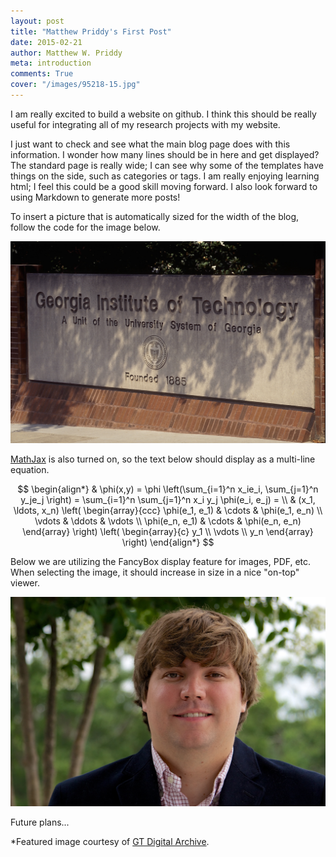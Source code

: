 ```yaml
---
layout: post
title: "Matthew Priddy's First Post"
date: 2015-02-21
author: Matthew W. Priddy
meta: introduction
comments: True
cover: "/images/95218-15.jpg"
---
```


I am really excited to build a website on github.  I think this should be really useful for integrating all of my research projects with my website.

I just want to check and see what the main blog page does with this information.  I wonder how many lines should be in here and get displayed?  The standard page is really wide; I can see why some of the templates have things on the side, such as categories or tags.  I am really enjoying learning html; I feel this could be a good skill moving forward.  I also look forward to using Markdown to generate more posts!

To insert a picture that is automatically sized for the width of the blog, follow the code for the image below.

<img src="/images/95218-15.jpg" class="img-responsive" alt="Georgia Institute of Technology Sign">

[MathJax](http://www.mathjax.org) is also turned on, so the text below should display as a multi-line equation.

$$
\begin{align*}
  & \phi(x,y) = \phi \left(\sum_{i=1}^n x_ie_i, \sum_{j=1}^n y_je_j \right)
  = \sum_{i=1}^n \sum_{j=1}^n x_i y_j \phi(e_i, e_j) = \\
  & (x_1, \ldots, x_n) \left( \begin{array}{ccc}
      \phi(e_1, e_1) & \cdots & \phi(e_1, e_n) \\
      \vdots & \ddots & \vdots \\
      \phi(e_n, e_1) & \cdots & \phi(e_n, e_n)
    \end{array} \right)
  \left( \begin{array}{c}
      y_1 \\
      \vdots \\
      y_n
    \end{array} \right)
\end{align*}
$$

Below we are utilizing the FancyBox display feature for images, PDF, etc.  When selecting the image, it should increase in size in a nice "on-top" viewer.

<script>$(document).ready(function() {$('.fancybox').fancybox();});</script>

<a href="/images/Close-up_headshot.jpg" class="fancybox" title="MWP Headshot">
<img class="img-responsive" src="/images/Close-up_headshot.jpg" /></a>

Future plans...



*Featured image courtesy of [GT Digital Archive](http://www.comm.gatech.edu/resources/photo-video).
